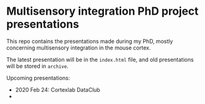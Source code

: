# Multisensory integration PhD project presentations

This repo contains the presentations made during my PhD, mostly concerning multisensory integration in the mouse cortex.

The latest presentation will be in the `index.html` file, and old presentations will be stored in `archive`.

Upcoming presentations: 

 - 2020 Feb 24: Cortexlab DataClub 
 - 

